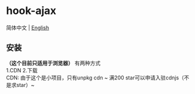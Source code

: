 # hook-ajax
简体中文 | [English](https://github.com/lindengxu68/hook-ajax/)
## 安装
**（这个目前只适用于浏览器）**
有两种方式  
1.CDN 2.下载  
CDN:
由于这个是小项目，只有unpkg cdn ~ 满200 star可以申请入驻cdnjs（不是求star）~
